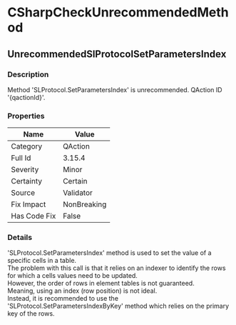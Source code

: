 ﻿---  
uid: Validator_3_15_4  
---

# CSharpCheckUnrecommendedMethod

## UnrecommendedSlProtocolSetParametersIndex

### Description

Method 'SLProtocol.SetParametersIndex' is unrecommended. QAction ID '{qactionId}'.

### Properties

| Name         | Value       |
| ------------ | ----------- |
| Category     | QAction     |
| Full Id      | 3.15.4      |
| Severity     | Minor       |
| Certainty    | Certain     |
| Source       | Validator   |
| Fix Impact   | NonBreaking |
| Has Code Fix | False       |

### Details

'SLProtocol.SetParametersIndex' method is used to set the value of a specific cells in a table.  
The problem with this call is that it relies on an indexer to identify the rows for which a cells values need to be updated.  
However, the order of rows in element tables is not guaranteed.  
Meaning, using an index (row position) is not ideal.  
Instead, it is recommended to use the 'SLProtocol.SetParametersIndexByKey' method which relies on the primary key of the rows.
